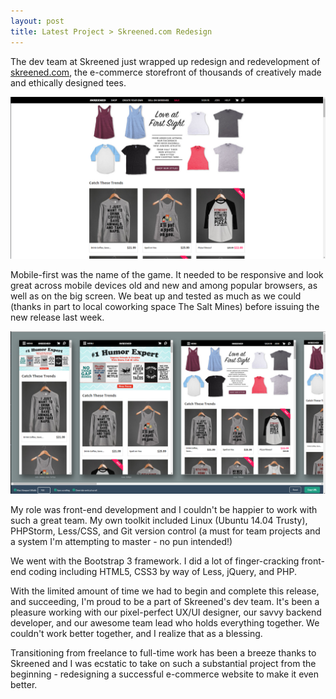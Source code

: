 ```yaml
---
layout: post
title: Latest Project > Skreened.com Redesign
---
```


The dev team at Skreened just wrapped up redesign and redevelopment of [skreened.com](http://skreened.com), the e-commerce storefront of thousands of creatively made and ethically designed tees.

<img src="/images/skreened-homepage.png" class="align-center" />

Mobile-first was the name of the game. It needed to be responsive and look great across mobile devices old and new and among popular browsers, as well as on the big screen. We beat up and tested as much as we could (thanks in part to local coworking space The Salt Mines) before issuing the new release last week.

<img src="/images/skreened-responsive.png" class="align-center" />

My role was front-end development and I couldn't be happier to work with such a great team. My own toolkit included Linux (Ubuntu 14.04 Trusty), PHPStorm, Less/CSS, and Git version control (a must for team projects and a system I'm attempting to master - no pun intended!)

We went with the Bootstrap 3 framework. I did a lot of finger-cracking front-end coding including HTML5, CSS3 by way of Less, jQuery, and PHP.

With the limited amount of time we had to begin and complete this release, and succeeding, I'm proud to be a part of Skreened's dev team. It's been a pleasure working with our pixel-perfect UX/UI designer, our savvy backend developer, and our awesome team lead who holds everything together. We couldn't work better together, and I realize that as a blessing.

Transitioning from freelance to full-time work has been a breeze thanks to Skreened and I was ecstatic to take on such a substantial project from the beginning - redesigning a successful e-commerce website to make it even better.
